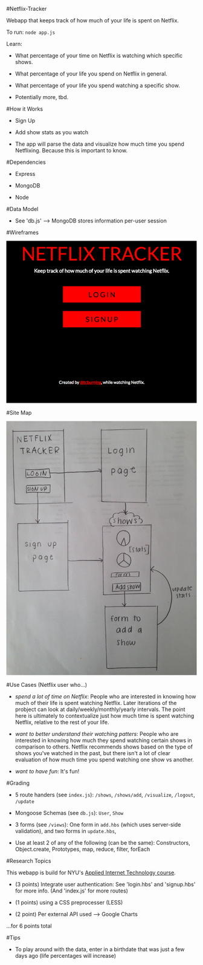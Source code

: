 #Netflix-Tracker

Webapp that keeps track of how much of your life is spent on Netflix.

To run: `node app.js`

Learn:

- What percentage of your time on Netflix is watching which specific shows.

- What percentage of your life you spend on Netflix in general.

- What percentage of your life you spend watching a specific show.

- Potentially more, tbd.

#How it Works

- Sign Up

- Add show stats as you watch 

- The app will parse the data and visualize how much time you spend Netflixing. Because this is important to know.

#Dependencies

- Express

- MongoDB

- Node

#Data Model

- See 'db.js' --> MongoDB stores information per-user session 

#Wireframes

![](public/imgs/screenshot.png)

#Site Map 

![](public/imgs/wireframe.JPG)

#Use Cases (Netflix user who...)

- _spend a lot of time on Netflix_: People who are interested in knowing how much of their life is spent watching Netflix. Later iterations of the probject can look at daily/weekly/monthly/yearly intervals. The point here is ultimately to contextualize just how much time is spent watching Netflix, relative to the rest of your life.

- _want to better understand their watching patters_: People who are interested in knowing how much they spend watching certain shows in comparison to others.  Netflix recommends shows based on the type of shows you've watched in the past, but there isn't a lot of clear evaluation of how much time you spend watching one show vs another.

- _want to have fun_: It's fun!

#Grading
- 5 route handers (see `index.js`): `/shows`, `/shows/add`, `/visualize`, `/logout`, `/update`

- Mongoose Schemas (see `db.js`): `User`, `Show` 

- 3 forms (see `/views`): One form in `add.hbs` (which uses server-side validation), and two forms in `update.hbs`, 

- Use at least 2 of any of the following (can be the same): Constructors, Object.create, Prototypes, map, reduce, filter, forEach

#Research Topics

This webapp is build for NYU's [Applied Internet Technology course](http://foureyes.github.io/csci-ua.0480-spring2016-010/).

- (3 points) Integrate user authentication: See 'login.hbs' and 'signup.hbs' for more info. (And 'index.js' for more routes)

- (1 points) using a CSS preprocesser (LESS)

- (2 point) Per external API used --> Google Charts

...for 6 points total

#Tips

- To play around with the data, enter in a birthdate that was just a few days ago (life percentages will increase)



